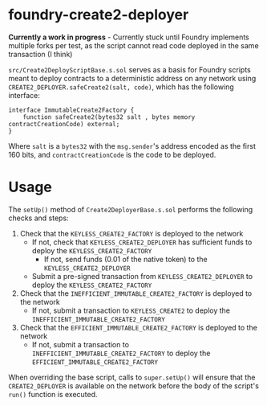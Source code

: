 # foundry-create2-deployer

**Currently a work in progress** - Currently stuck until Foundry implements multiple forks per test, as the script cannot read code deployed in the same transaction (I think)


`src/Create2DeployScriptBase.s.sol` serves as a basis for Foundry scripts meant to deploy contracts to a deterministic address on any network using `CREATE2_DEPLOYER.safeCreate2(salt, code)`, which has the following interface:

```solidity
interface ImmutableCreate2Factory {
    function safeCreate2(bytes32 salt , bytes memory contractCreationCode) external;
}
```

Where `salt` is a `bytes32` with the `msg.sender`'s address encoded as the first 160 bits, and `contractCreationCode` is the code to be deployed.

# Usage 

The `setUp()` method of `Create2DeployerBase.s.sol` performs the following checks and steps:

1. Check that the `KEYLESS_CREATE2_FACTORY` is deployed to the network
   -  If not, check that `KEYLESS_CREATE2_DEPLOYER` has sufficient funds to deploy the `KEYLESS_CREATE2_FACTORY`
      -  If not, send funds (0.01 of the native token) to the `KEYLESS_CREATE2_DEPLOYER`
   -  Submit a pre-signed transaction from `KEYLESS_CREATE2_DEPLOYER` to deploy the `KEYLESS_CREATE2_FACTORY` 
2. Check that the `INEFFICIENT_IMMUTABLE_CREATE2_FACTORY` is deployed to the network
   - If not, submit a transaction to `KEYLESS_CREATE2` to deploy the `INEFFICIENT_IMMUTABLE_CREATE2_FACTORY`
3. Check that the `EFFICIENT_IMMUTABLE_CREATE2_FACTORY` is deployed to the network
   -  If not, submit a transaction to `INEFFICIENT_IMMUTABLE_CREATE2_FACTORY` to deploy the `EFFICIENT_IMMUTABLE_CREATE2_FACTORY`

When overriding the base script, calls to `super.setUp()` will ensure that the `CREATE2_DEPLOYER` is available on the network before the body of the script's `run()` function is executed.